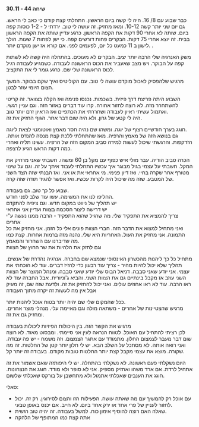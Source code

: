 **שיחה 44 \- 30.11**

כבר שבוע עם 8/ 16\. היה לי קשה ביום הראשון. התחלתי קצת קודם כי כאב לי הראש. גם יום שני יותר קשה 10-12. ומאז מחזיק. זה עושה לי טוב. ירדתי ל \- 1-2 כוסות קפה ביום. שותה לא אחרי 90 דקות את הקפה הראשון. כרגע עדיין שותה את הקפה הראשון בבית. זה יוצא אחרי 75 דקות. הבקרים פחות דורשים קפה. כי ישן לפחות 7 שעות. הולך לישון ב 11 כמעט כל יום, לפעמים לפני. אם קורא אז ישן מוקדם יותר. . 

משק האנרגיה שלי הרבה יותר יציב.  הבקרים לא מעוכים. בהתחלה היה קשה לא לשתות קפה על הבוקר. ויש מצב שאעביר את הכוס הראשונה לעבודה. כשמגיע לעבודה רגיל לכוס הראשונה שלי שם. כרגע גומר לי את התקציב. 

מרגיש שלהפסיק לאכול מוקדם עושה לי טוב. עם הקוליטיס ואיך שקם בבוקר. המשך הצום היומי עוזר לבטן. 

השבוע היתה פריצת דרך פיזית. בשכמות. נכנסו פנימה ואז הקלה בצוואר. זה קריטי להשתחרר מזה. לא רוצה לחזור אחורה. קרו עוד דברים באזור הזה. וגם עניין רגשי. ואתמול עשיתי ראיון לעבודה ושחררתי את הכתפיים ואז הראיון זרם יותר טוב.   
היה לי קטע של גרון. ולא היה שום דבר אחר. הגוף החזיק את זה. 

חוגג בערך חודשיים רצוף של יוגה. ומשהו שם נהיה חסר מאמץ ואוטומטי לצאת ליוגה.   
גם בנושא הזה של מאמץ והרפיה. מאז שהתחלתי ללכת קצת מנסה להנדס אותה. הזדקפות. והרגשתי שיכול לעשות למידה סביב המקום הזה של הרפיה. עשינו תליה ואחרי כמה דקות הראש הגיע לרצפה.

הכרה סביב הודיה. עבר מולי איש כפוף עם מקל בן 60 ומשהו. חשבתי שאני מרחיק את המקל. חשבתי על עצמי בגיל מבוגר איך עכשיו התחלתי לעבוד איתך על זה. וגם על שינוי מטורף אחר שקרה בחיי. ואז דיון פנימי. מי אחראי את או אני. ואז הבנתי שזה הצד השני של המטבע. שזה מה שיכול היה לקרות עכשיו. ואז אפשר להגיד תודה שזה קרה. 

שבוע כל כך טוב. גם בעבודה.   
החליפו לנו את המשימה. עשו עוד שלב לפני חודש.   
יש תהליך של ניווט במקום חדש. וגם ציפיה להתקדם  
יש דרישה ליצור הסכמה בצוות ועדיין אני אחראי  
צריך להמציא את התפקיד שלי. מה שרגיל שהוא התפקיד \- הרבה ממנו נעשה ע"י אחרים  
ואני מתחיל למצוא את הדבר הזה. חברי הצוות פונים אלי כל הזמן. אני מחזיק את כל התמונה. אני מחזיק את העול. האחריות היא שלי. נהנה מזה ברמות אחרות. קצת כמו מה שדיברנו עם השחרור והמאמץ.   
וגם לחזק את הלהיות את שר החוץ של הצוות

מתחיל כל כך ליהנות מהכשרון האינסופי שנמצא שם בחברה. אנרגיה נהדרת של אנשים. תהליך שלא יכול להיות מהיר \- צריך עוד רבעון כדי להזיז דברים. עוד לא הוכחתי את עצמי. אני יודע שאני סבבה. דניאל הבוס שלי יודע שאני סבבה. ומנהל המוצר של הצוות השני עוזב אז מקבל בינתיים גם את הצוות השני. והביא ג'וניורית. אבל החברה עוד לא ראו הרבה. עוד לא ראו אחוזים עולים. ואני יכול להחזיק את זה. ולדעת שזה שם, זה מעיק אבל אין מה לעשות זה יקרה מתוך העבודה

ככל שהמקום שלי שם יהיה יותר בטוח אוכל ליהנות יותר.   
מרגיש שהצטיינות של אחרים \- משתאה מולה וגם מאיימת עלי. מנהלי מוצר אחרים. ומחזיק גם את זה. 

מרגיש את הקשר הזה. בין היכולות הפיזיות ליכולות בעבודה  
לכן רציתי להתחיל עם האוכל. לטווח הנראה לעין אני סיימתי. ומבסוט מאוד. לא רוצה שום דבר מעבר לצמצום החלון. מתמודד עם אתגר הצמצום. וזה משמח \- יש פה עבודה. ואני רואה אותה. לא מסתכל על השלב הבא. יש לי חלון יותר קטן של החלטות. זה מה שקורה. מוצא את עצמי מקבל קצת יותר החלטות טובות מקודם. בעבודה זה יותר קל. 

היום נשקלתי פעם ראשונה. לא נשקלתי בהתחלה. יש לי היפותזה שאם אשמור את זה אתחיל לרדת. אם ארד משהו ואחזיק מספיק. אני לא סופר ולא מודד. חוגג את הנצחונות. חוגג את הענבים שאכלתי אתמול ולא מתחשבן על בורקס שאכלתי שלשום. 

סאלי:

* עם אוכל רק להמשיך עם מה שאתה עושה. הפעילות הזו והצום לסירוגין. רק זה. יכול לחזור לעניין של פרי אחד או ירק אחד ביום. לא חייב. אם יכנס באופן טבעי.   
* שאלה האם רוצה להוסיף אימון כוח. למשל בעבודה. זה יהיה טוב רגשית.    
* אתה קצת כמו המתופף של הלהקה


